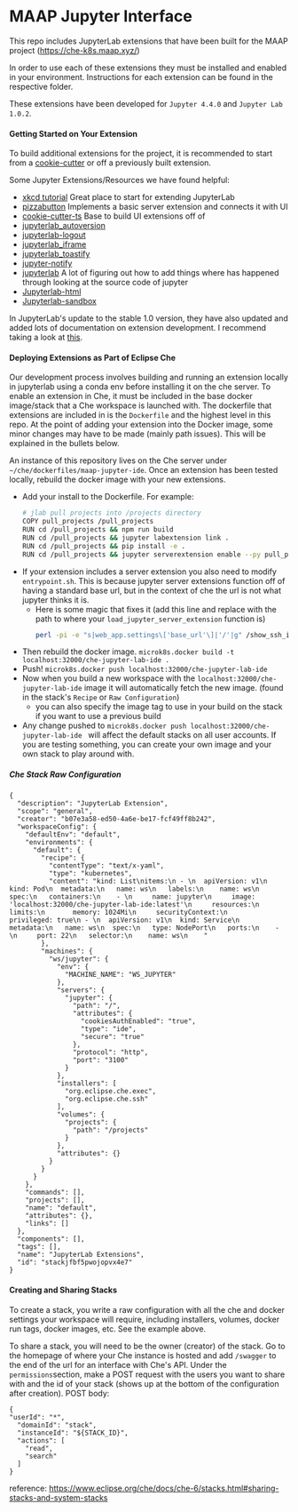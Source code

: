 # MAAP Jupyter Interface

This repo includes JupyterLab extensions that have been built for the MAAP project (https://che-k8s.maap.xyz/)

In order to use each of these extensions they must be installed and enabled in your environment. Instructions for each extension can be 
found in the respective folder. 

These extensions have been developed for `Jupyter 4.4.0` and `Jupyter Lab 1.0.2`.

#### Getting Started on Your Extension
To build additional extensions for the project, it is recommended to start from 
a [cookie-cutter](https://github.com/jupyterlab/extension-cookiecutter-ts) or off a previously built extension.

Some Jupyter Extensions/Resources we have found helpful:
* [xkcd tutorial](https://jupyterlab.readthedocs.io/en/stable/developer/xkcd_extension_tutorial.html) Great place to start for extending JupyterLab
* [pizzabutton](https://github.com/peterskipper/pizzabutton) Implements a basic server extension and connects it with UI
* [cookie-cutter-ts](https://github.com/jupyterlab/extension-cookiecutter-ts) Base to build UI extensions off of
* [jupyterlab_autoversion](https://github.com/timkpaine/jupyterlab_autoversion)
* [jupyterlab-logout](https://github.com/zgqallen/jupyterlab-logout)
* [jupyterlab_iframe](https://github.com/timkpaine/jupyterlab_iframe)
* [jupyterlab_toastify](https://github.com/fcollonval/jupyterlab_toastify)
* [jupyter-notify](https://github.com/ShopRunner/jupyter-notify)
* [jupyterlab](https://github.com/jupyterlab/jupyterlab) A lot of figuring out how to add things where has happened through looking at the source code of jupyter
* [Jupyterlab-html](https://github.com/mflevine/jupyterlab_html) 
* [Jupyterlab-sandbox](https://github.com/canavandl/jupyterlab_sandbox)

In JupyterLab's update to the stable 1.0 version, they have also updated and added lots of documentation on extension 
development. I recommend taking a look at [this](https://jupyterlab.readthedocs.io/en/stable/developer/extension_dev.html).

#### Deploying Extensions as Part of Eclipse Che
Our development process involves building and running an extension locally in jupyterlab using a conda env before 
installing it on the che server. To enable an extension in Che, it must be included in the base docker image/stack that a 
Che workspace is launched with. The dockerfile that extensions are included in is the `Dockerfile` and the highest level
in this repo. At the point of adding your extension into the Docker image, some minor changes may have to be made 
(mainly path issues). This will be explained in the bullets below.

An instance of this repository lives on the Che server under `~/che/dockerfiles/maap-jupyter-ide`. Once an extension has been tested locally, rebuild the docker 
image with your new extensions.


- Add your install to the Dockerfile. For example:
    ```bash
    # jlab pull projects into /projects directory
    COPY pull_projects /pull_projects
    RUN cd /pull_projects && npm run build
    RUN cd /pull_projects && jupyter labextension link .
    RUN cd /pull_projects && pip install -e .
    RUN cd /pull_projects && jupyter serverextension enable --py pull_projects --sys-prefix
    
    ```
- If your extension includes a server extension you also need to modify `entrypoint.sh`. This is because jupyter 
server extensions function off of having a standard base url, but in the context of che the url is not what jupyter 
thinks it is.
    - Here is some magic that fixes it (add this line and replace with the path to where 
your `load_jupyter_server_extension` function is)
        ```bash
        perl -pi -e "s|web_app.settings\['base_url'\]|'/'|g" /show_ssh_info/show_ssh_info/__init__.py
        ```
- Then rebuild the docker image. `microk8s.docker build -t localhost:32000/che-jupyter-lab-ide .` 
- Push! `microk8s.docker push localhost:32000/che-jupyter-lab-ide `
- Now when you build a new workspace with the `localhost:32000/che-jupyter-lab-ide` image it will automatically 
fetch the new image. (found in the stack's `Recipe` or `Raw Configuration`)
    - you can also specify the image tag to use in your build on the stack if you want to use a previous build
- Any change pushed to `microk8s.docker push localhost:32000/che-jupyter-lab-ide ` will affect the default stacks
on all user accounts. If you are testing something, you can create your own image and your own stack to play around with.

##### Che Stack Raw Configuration
```
{
  "description": "JupyterLab Extension",
  "scope": "general",
  "creator": "b07e3a58-ed50-4a6e-be17-fcf49ff8b242",
  "workspaceConfig": {
    "defaultEnv": "default",
    "environments": {
      "default": {
        "recipe": {
          "contentType": "text/x-yaml",
          "type": "kubernetes",
          "content": "kind: List\nitems:\n - \n  apiVersion: v1\n  kind: Pod\n  metadata:\n   name: ws\n   labels:\n    name: ws\n  spec:\n   containers:\n    - \n     name: jupyter\n     image: 'localhost:32000/che-jupyter-lab-ide:latest'\n     resources:\n      limits:\n       memory: 1024Mi\n     securityContext:\n       privileged: true\n - \n  apiVersion: v1\n  kind: Service\n  metadata:\n   name: ws\n  spec:\n   type: NodePort\n   ports:\n    - \n     port: 22\n   selector:\n    name: ws\n    "
        },
        "machines": {
          "ws/jupyter": {
            "env": {
              "MACHINE_NAME": "WS_JUPYTER"
            },
            "servers": {
              "jupyter": {
                "path": "/",
                "attributes": {
                  "cookiesAuthEnabled": "true",
                  "type": "ide",
                  "secure": "true"
                },
                "protocol": "http",
                "port": "3100"
              }
            },
            "installers": [
              "org.eclipse.che.exec",
              "org.eclipse.che.ssh"
            ],
            "volumes": {
              "projects": {
                "path": "/projects"
              }
            },
            "attributes": {}
          }
        }
      }
    },
    "commands": [],
    "projects": [],
    "name": "default",
    "attributes": {},
    "links": []
  },
  "components": [],
  "tags": [],
  "name": "JupyterLab Extensions",
  "id": "stackjfbf5pwojopvx4e7"
}
```

#### Creating and Sharing Stacks
To create a stack, you write a raw configuration with all the che and docker settings your workspace will require, including installers, volumes, docker run tags, docker images, etc. See the example above.

To share a stack, you will need to be the owner (creator) of the stack.
Go to the homepage of where your Che instance is hosted and add `/swagger` to the end of the url for an interface with Che's API.   Under the `permissions`section, make a POST request with the users you want to share with and the id of your stack (shows up at the bottom of the configuration after creation).
POST body:
```
{
"userId": "*",
  "domainId": "stack",
  "instanceId": "${STACK_ID}",
  "actions": [
    "read",
    "search"
  ]
}
```
reference: https://www.eclipse.org/che/docs/che-6/stacks.html#sharing-stacks-and-system-stacks
